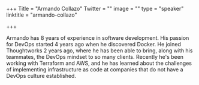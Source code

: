 +++
Title = "Armando Collazo"
Twitter = ""
image = ""
type = "speaker"
linktitle = "armando-collazo"

+++

Armando has 8 years of experience in software development. His passion for DevOps started 4 years ago when he discovered Docker. He joined Thoughtworks 2 years ago, where he has been able to bring, along with his teammates, the DevOps mindset to so many clients. Recently he's been working with Terraform and AWS, and he has learned about the challenges of implementing infrastructure as code at companies that do not have a DevOps culture established.
